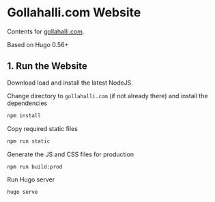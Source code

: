 # Gollahalli.com Website

Contents for [gollahalli.com](https://www.gollahalli.com).

Based on Hugo 0.56+

## 1. Run the Website

Download load and install the latest NodeJS.

Change directory to `gollahalli.com` (if not already there) and install the dependencies

```sh
npm install
```

Copy required static files

```sh
npm run static
```

Generate the JS and CSS files for production

```sh
npm run build:prod
```

Run Hugo server

```sh
hugo serve
```
